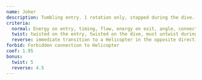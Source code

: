 ```yaml
---
name: Joker
description: Tumbling entry. 1 rotation only, stopped during the dive. Exit with high energy connected to a Helicopter to the same side + SAT to Helicopter connection
criteria:
  normal: Energy on entry, timing, flow, energy on exit, angle, connection to Helicopter (fluidity, rapidity). Only 1 Tumbling rotation
  twist: twisted on the entry, twisted on the dive, must untwist during the connection into helicopter
  reverse: immediate transition to a Helicopter in the opposite direction. 
forbid: Forbidden connection to Helicopter
coef: 1.95
bonus:
  twist: 5
  reverse: 4.5
---
```

